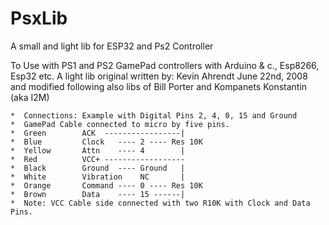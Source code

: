 # PsxLib
A small and light lib for ESP32 and Ps2 Controller

To Use with PS1 and PS2 GamePad controllers with Arduino & c., Esp8266, Esp32 etc.
A light lib original written by: Kevin Ahrendt June 22nd, 2008 and modified following also libs of Bill Porter and Kompanets Konstantin (aka I2M)

	*  Connections: Example with Digital Pins 2, 4, 0, 15 and Ground
	*  GamePad Cable connected to micro by five pins. 
	*  Green   		ACK  -----------------|
	*  Blue    		Clock   ---- 2 ---- Res 10K
	*  Yellow  		Attn    ---- 4        |
	*  Red     		VCC+ ------------------
	*  Black   		Ground  ---- Ground   |
	*  White   		Vibration    NC       |
	*  Orange  		Command ---- 0 ---- Res 10K
	*  Brown   		Data    ---- 15 ------|
	*  Note: VCC Cable side connected with two R10K with Clock and Data Pins.
